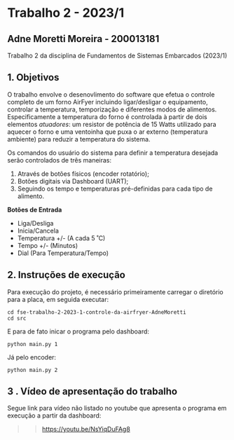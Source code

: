 # Trabalho 2 - 2023/1

## Adne Moretti Moreira - 200013181

Trabalho 2 da disciplina de Fundamentos de Sistemas Embarcados (2023/1)

## 1. Objetivos
O trabalho envolve o desenovlimento do software que efetua o controle completo de um forno AirFyer incluindo ligar/desligar o equipamento, controlar a temperatura, temporização e diferentes modos de alimentos. Especificamente a temperatura do forno é controlada à partir de dois elementos *atuadores*: um resistor de potência de 15 Watts utilizado para aquecer o forno e uma ventoinha que puxa o ar externo (temperatura ambiente) para reduzir a temperatura do sistema. 

Os comandos do usuário do sistema para definir a temperatura desejada serão controlados de três maneiras:
1. Através de botões físicos (encoder rotatório);
2. Botões digitais via Dashboard (UART);
3. Seguindo os tempo e temperaturas pré-definidas para cada tipo de alimento.

**Botões de Entrada**
- Liga/Desliga  
- Inicia/Cancela
- Temperatura +/- (A cada 5 ˚C)  
- Tempo +/- (Minutos)  
- Dial (Para Temperatura/Tempo)

## 2. Instruções de execução

Para execução do projeto, é necessário primeiramente carregar o diretório para a placa, em seguida executar: 

```
cd fse-trabalho-2-2023-1-controle-da-airfryer-AdneMoretti
cd src
```

E para de fato inicar o programa pelo dashboard: 

```
python main.py 1

```
Já pelo encoder: 

```
python main.py 2

```
## 3 . Vídeo de apresentação do trabalho

Segue link para vídeo não listado no youtube que apresenta o programa em execução a partir da dashboard: 

>> https://youtu.be/NsYiqDuFAg8